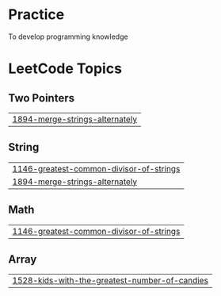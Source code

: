 # Practice
To develop programming knowledge

<!---LeetCode Topics Start-->
# LeetCode Topics
## Two Pointers
|  |
| ------- |
| [1894-merge-strings-alternately](https://github.com/Hunterwolf-SK/Practice/tree/master/1894-merge-strings-alternately) |
## String
|  |
| ------- |
| [1146-greatest-common-divisor-of-strings](https://github.com/Hunterwolf-SK/Practice/tree/master/1146-greatest-common-divisor-of-strings) |
| [1894-merge-strings-alternately](https://github.com/Hunterwolf-SK/Practice/tree/master/1894-merge-strings-alternately) |
## Math
|  |
| ------- |
| [1146-greatest-common-divisor-of-strings](https://github.com/Hunterwolf-SK/Practice/tree/master/1146-greatest-common-divisor-of-strings) |
## Array
|  |
| ------- |
| [1528-kids-with-the-greatest-number-of-candies](https://github.com/Hunterwolf-SK/Practice/tree/master/1528-kids-with-the-greatest-number-of-candies) |
<!---LeetCode Topics End-->